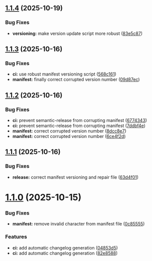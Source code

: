 ## [1.1.4](https://github.com/seanthw/odoo-barcode-generator/compare/v1.1.3...v1.1.4) (2025-10-19)


### Bug Fixes

* **versioning:** make version update script more robust ([83e5c87](https://github.com/seanthw/odoo-barcode-generator/commit/83e5c8783520a21a6c499d058933d4a66e5fd173))

## [1.1.3](https://github.com/seanthw/odoo-barcode-generator/compare/v1.1.2...v1.1.3) (2025-10-16)


### Bug Fixes

* **ci:** use robust manifest versioning script ([568c161](https://github.com/seanthw/odoo-barcode-generator/commit/568c1611ae75f61bf85dd7ed73c9485f874987c1))
* **manifest:** finally correct corrupted version number ([09d87ec](https://github.com/seanthw/odoo-barcode-generator/commit/09d87ec836c01e4269e2c56f9824081252caa5b8))

## [1.1.2](https://github.com/seanthw/odoo-barcode-generator/compare/v1.1.1...v1.1.2) (2025-10-16)


### Bug Fixes

* **ci:** prevent semantic-release from corrupting manifest ([6774343](https://github.com/seanthw/odoo-barcode-generator/commit/6774343286ec93da1d8c8267aba40ea74fbc0f4f))
* **ci:** prevent semantic-release from corrupting manifest ([7ddbf4e](https://github.com/seanthw/odoo-barcode-generator/commit/7ddbf4e5de2609b9a7784063f3ad8ea3cff4e2a9))
* **manifest:** correct corrupted version number ([8dcc8e7](https://github.com/seanthw/odoo-barcode-generator/commit/8dcc8e7c90f40ca90a8cbf2ca3d8a9c9269ea3cf))
* **manifest:** correct corrupted version number ([6ce4f2d](https://github.com/seanthw/odoo-barcode-generator/commit/6ce4f2d477daee5069848f9dd9b595093ca5b991))

## [1.1.1](https://github.com/seanthw/odoo-barcode-generator/compare/v1.1.0...v1.1.1) (2025-10-16)


### Bug Fixes

* **release:** correct manifest versioning and repair file ([63d4f01](https://github.com/seanthw/odoo-barcode-generator/commit/63d4f019b178ec7c19ac667e86f21d8ef2798c95))

# [1.1.0](https://github.com/seanthw/odoo-barcode-generator/compare/v1.0.0...v1.1.0) (2025-10-15)


### Bug Fixes

* **manifest:** remove invalid character from manifest file ([0c85555](https://github.com/seanthw/odoo-barcode-generator/commit/0c85555232139ca5484b689f24ca4072602c0a90))


### Features

* **ci:** add automatic changelog generation ([04853d5](https://github.com/seanthw/odoo-barcode-generator/commit/04853d5afdc50e9d12f481eee19c8e33f8e49ef8))
* **ci:** add automatic changelog generation ([82e8588](https://github.com/seanthw/odoo-barcode-generator/commit/82e8588880359245a906ca6e864ab650e896846f))
